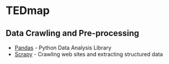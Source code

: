 # TEDmap

## Data Crawling and Pre-processing

* [Pandas](http://pandas.pydata.org/) - Python Data Analysis Library
* [Scrapy](https://docs.scrapy.org/en/latest/index.html) - Crawling web sites and extracting structured data

